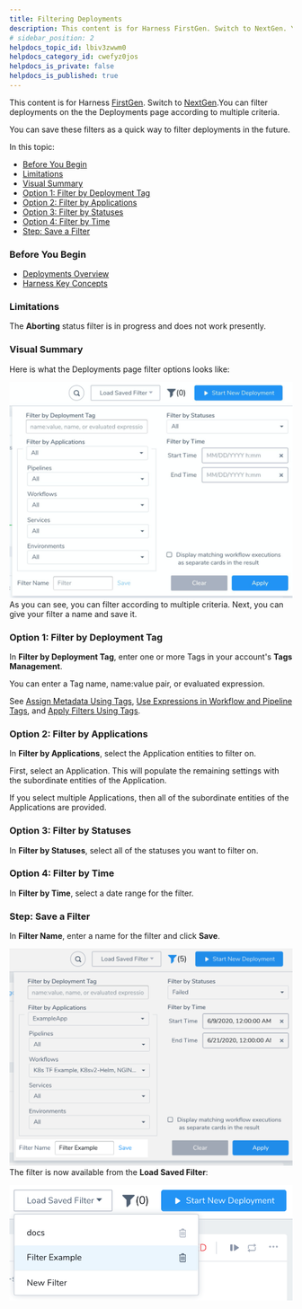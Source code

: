 ```yaml
---
title: Filtering Deployments
description: This content is for Harness FirstGen. Switch to NextGen. You can filter deployments on the the Deployments page according to multiple criteria. You can save these filters as a quick way to filter dep…
# sidebar_position: 2
helpdocs_topic_id: lbiv3zwwm0
helpdocs_category_id: cwefyz0jos
helpdocs_is_private: false
helpdocs_is_published: true
---
```


This content is for Harness [FirstGen](/article/1fjmm4by22). Switch to [NextGen](/article/phiv0zaoex).You can filter deployments on the the Deployments page according to multiple criteria.

You can save these filters as a quick way to filter deployments in the future.

In this topic:

* [Before You Begin](#before_you_begin)
* [Limitations](#limitations)
* [Visual Summary](#visual_summary)
* [Option 1: Filter by Deployment Tag](#option_1_filter_by_deployment_tag)
* [Option 2: Filter by Applications](#option_2_filter_by_applications)
* [Option 3: Filter by Statuses](#option_3_filter_by_statuses)
* [Option 4: Filter by Time](#option_4_filter_by_time)
* [Step: Save a Filter](#step_save_a_filter)

### Before You Begin

* [Deployments Overview](/article/i3n6qr8p5i-deployments-overview)
* [Harness Key Concepts](/article/4o7oqwih6h-harness-key-concepts)

### Limitations

The **Aborting** status filter is in progress and does not work presently.

### Visual Summary

Here is what the Deployments page filter options looks like:

![](./static/filtering-deployments-05.png)As you can see, you can filter according to multiple criteria. Next, you can give your filter a name and save it.

### Option 1: Filter by Deployment Tag

In **Filter by Deployment Tag**, enter one or more Tags in your account's **Tags Management**.

You can enter a Tag name, name:value pair, or evaluated expression.

See [Assign Metadata Using Tags](/article/nrxfix3i58-tags), [Use Expressions in Workflow and Pipeline Tags](/article/285bu842gb-use-expressions-in-workflow-and-pipeline-tags), and [Apply Filters Using Tags](/article/nyxf7g8erd-apply-filters-using-tags).

### Option 2: Filter by Applications

In **Filter by Applications**, select the Application entities to filter on.

First, select an Application. This will populate the remaining settings with the subordinate entities of the Application.

If you select multiple Applications, then all of the subordinate entities of the Applications are provided.

### Option 3: Filter by Statuses

In **Filter by Statuses**, select all of the statuses you want to filter on.

### Option 4: Filter by Time

In **Filter by Time**, select a date range for the filter.

### Step: Save a Filter

In **Filter Name**, enter a name for the filter and click **Save**.

![](./static/filtering-deployments-06.png)The filter is now available from the **Load Saved Filter**:

![](./static/filtering-deployments-07.png)